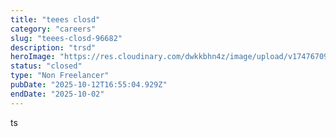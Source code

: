 ```yaml
---
title: "teees closd"
category: "careers"
slug: "teees-closd-96682"
description: "trsd"
heroImage: "https://res.cloudinary.com/dwkkbhn4z/image/upload/v1747670954/uploads/zy70ljky7xa0stxbcslw.png"
status: "closed"
type: "Non Freelancer"
pubDate: "2025-10-12T16:55:04.929Z"
endDate: "2025-10-02"
---
```







ts
